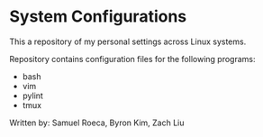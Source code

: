 # System Configurations
This a repository of my personal settings across Linux systems.

Repository contains configuration files for the following programs:

* bash
* vim
* pylint
* tmux

Written by: Samuel Roeca, Byron Kim, Zach Liu
